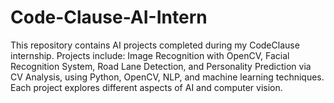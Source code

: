 # Code-Clause-AI-Intern
This repository contains AI projects completed during my CodeClause internship. Projects include: Image Recognition with OpenCV, Facial Recognition System, Road Lane Detection, and Personality Prediction via CV Analysis, using Python, OpenCV, NLP, and machine learning techniques. Each project explores different aspects of AI and computer vision.
